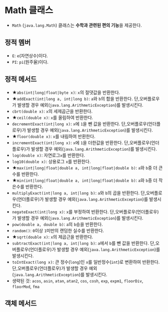 # Math 클래스
- `Math` (`java.lang.Math`) 클래스는 **수학과 관련된 편의 기능**을 제공한다.
## 정적 멤버
- `E`: `e`(자연상수)이다.
- `PI`: `pi`(원주율)이다.
## 정적 메서드
- ★`abs(int|long|float|byte x)`: `x`의 절댓값을 반환한다.
- ★`addExact(int|long a, int|long b)`: `a`와 `b`의 합을 반환한다. 단,오버플로우가 발생할 경우 예외(`java.lang.ArithmeticException`)를 발생시킨다.
- `cbrt(double x)`: `x`의 세제곱근을 반환한다.
- ★`ceil(double x)`: `x`를 올림하여 반환한다.
- `decrementExact(int|long x)`: `x`에 `1`을 뺀 값을 반환한다. 단,오버플로우(언더플로우)가 발생할 경우 예외(`java.lang.ArithmeticException`)를 발생시킨다.
- ★`floor(double x)`: `x`를 내림하여 반환한다.
- `incrementExact(int|long x)`: `x`에 `1`을 더한값을 반환한다. 단,오버플로우(언더플로우)가 발생할 경우 예외(`java.lang.ArithmeticException`)를 발생시킨다.
- `log(double x)`: 자연로그`x`를 반환한다.
- `log10(double x)`: 상용로그 `x`를 반환한다.
- ★`max(int|long|float|double a, int|long|float|double b)`: `a`와 `b`중 더 큰수를 반환한다.
- ★`min(int|long|float|double a, int|long|float|double b)`: `a`와 `b`중 더 작은수를 반환한다.
- `multiplyExact(int|long a, int|long b)`: `a`와 `b`의 곱을 반환한다. 단,오버플로우(언더플로우)가 발생할 경우 예외(`java.lang.ArithmeticException`)를 발생시킨다.
- `negateExact(int|long x)`: `x`를 부정하여 반환한다. 단,오버플로우(언더플로우)가 발생할 경우 예외(`java.lang.ArithmeticException`)를 발생시킨다.
- `pow(double a, double b)`: `a`의 `b`승을 반환한다.
- `random()`: `0`이상 `1`미만의 랜덤한 실수를 반환한다.
- ★`sqrt(double x)`: `x`의 제곱근을 반환한다.
- `subtractExact(int|long a, int|long b)`: `a`에서 `b`를 뺀 값을 반환한다. 단,오버플로우(언더플로우)가 발생할 경우 예외(`java.lang.ArithmeticException`)를 발생시킨다.
- `toIntExact(long x)`: 큰 정수(`long`)인 `x`를 일반정수(`int`)로 변환하여 반환한다. 단,오버플로우(언더플로우)가 발생할 경우 예외(`java.lang.ArithmeticException`)를 발생시킨다.
- 생략된 것: `acos`, `asin`, `atan`, `atan2`, `cos`, `cosh`, `exp`, `expm1`, `floorDiv`, `floorMod`, `fma`
## 객체 메서드